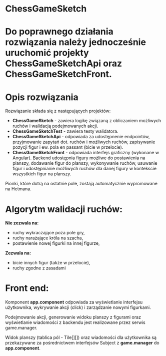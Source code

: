# ChessGameSketch

# Do poprawnego działania rozwiązania należy jednocześnie uruchomić projekty ChessGameSketchApi oraz ChessGameSketchFront.

# Opis rozwiązania
Rozwiązanie składa się z następujących projektów:

- **ChessGameSketch** - zawiera logikę związaną z obliczaniem możliwych ruchów i walidacją podejmowanych akcji.
- **ChessGameSketchTest** - zawiera testy walidatora.
- **ChessGameSketchApi** - odpowiada za udostępnenie endpointów, przyjmowanie zapytań dot. ruchów i możliwych ruchów, zapisywanie pozycji figur i ew. pola en passant (bicie w przelocie).
- **ChessGameSketchFront** - odpowiada interfejs graficzny (wykonane w Angular).
Backend udostępnia figury możliwe do postawienia na planszy, dodawanie figur do planszy, wykonywanie ruchów, usuwanie figur i udostępnianie możliwych ruchów dla danej figury w kontekscie wszystkich figur na planszy.

Pionki, które dotrą na ostatnie pole, zostają automatycznie wypromowane na Hetmana.

# Algorytm walidacji ruchów:
**Nie zezwala na:**
- ruchy wykraczające poza pole gry,
- ruchy narażające króla na szacha,
- postawienie nowej figurki na innej figurze,

**Zezwala na:**
- bicie innych figur (także w przelocie),
- ruchy zgodne z zasadami

# Front end:
Komponent **app.component** odpowiada za wyświetlanie interfejsu użytkownika, wykrywanie akcji (click) i zarządzanie nowymi figurkami.

Podejmowanie akcji, generowanie widoku planszy z figurami oraz wyświetlanie wiadomości z backendu jest realizowane przez serwis game.manager.

Widok planszy (tablica pól - Tile[][]) oraz wiadomości dla użytkownika są przekazywane za pośrednictwem interfejsów Subject z **game.manager** do **app.component**.
